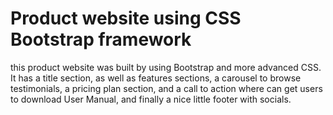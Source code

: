 # Product website using CSS Bootstrap framework 

this product website was built by using Bootstrap and more advanced CSS. It has a title section, as well as features sections, a carousel to browse testimonials, a pricing plan section, and a call to action where can get users to download User Manual, and finally a nice little footer with socials.
